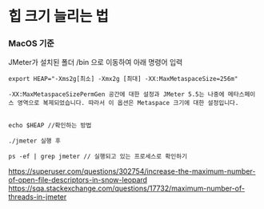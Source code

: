 # 힙 크기 늘리는 법

### MacOS 기준

JMeter가 설치된 폴더 /bin 으로 이동하여 아래 명령어 입력
```
export HEAP="-Xms2g[최소] -Xmx2g [최대] -XX:MaxMetaspaceSize=256m"

-XX:MaxMetaspaceSizePermGen 공간에 대한 설정과 JMeter 5.5는 나중에 메타스페이스 영역으로 복제되었습니다. 따라서 이 옵션은 Metaspace 크기에 대한 설정입니다.


echo $HEAP //확인하는 방법

./jmeter 실행 후

ps -ef | grep jmeter // 실행되고 있는 프로세스로 확인하기

```


https://superuser.com/questions/302754/increase-the-maximum-number-of-open-file-descriptors-in-snow-leopard
https://sqa.stackexchange.com/questions/17732/maximum-number-of-threads-in-jmeter
